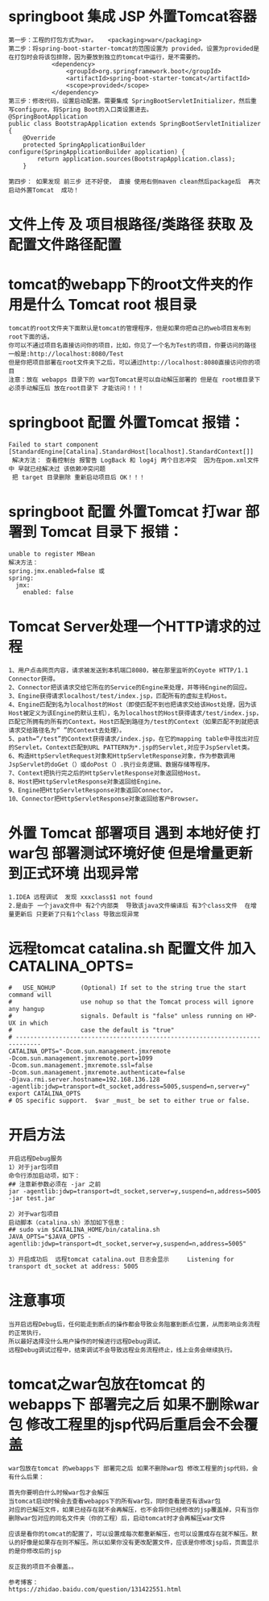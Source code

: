 
# springboot  集成  JSP 外置Tomcat容器
    第一步：工程的打包方式为war。   <packaging>war</packaging>
    第二步：将spring-boot-starter-tomcat的范围设置为 provided，设置为provided是在打包时会将该包排除，因为要放到独立的tomcat中运行，是不需要的。
                <dependency>
                    <groupId>org.springframework.boot</groupId>
                    <artifactId>spring-boot-starter-tomcat</artifactId>
                    <scope>provided</scope>
                </dependency>
    第三步：修改代码，设置启动配置。需要集成 SpringBootServletInitializer，然后重写configure，将Spring Boot的入口类设置进去。
    @SpringBootApplication
    public class BootstrapApplication extends SpringBootServletInitializer {
        @Override
        protected SpringApplicationBuilder configure(SpringApplicationBuilder application) {
            return application.sources(BootstrapApplication.class);
        }
        
    第四步： 如果发现 前三步 还不好使， 直接 使用右侧maven clean然后package后  再次启动外置Tomcat  成功！
#  文件上传 及 项目根路径/类路径 获取  及 配置文件路径配置



# tomcat的webapp下的root文件夹的作用是什么  Tomcat root 根目录
    tomcat的root文件夹下面默认是tomcat的管理程序，但是如果你把自己的web项目发布到root下面的话，
    你可以不通过项目名直接访问你的项目，比如，你见了一个名为Test的项目，你要访问的路径一般是:http://localhost:8080/Test
    但是你把项目部署在root文件夹下之后，可以通过http://localhost:8080直接访问你的项目
    注意：放在 webapps 目录下的 war包Tomcat是可以自动解压部署的 但是在 root根目录下 必须手动解压后 放在root目录下 才能访问！！！


#  springboot 配置 外置Tomcat  报错：
    Failed to start component [StandardEngine[Catalina].StandardHost[localhost].StandardContext[]]
     解决方法： 查看控制台 报警告 LogBack 和 log4j 两个日志冲突  因为在pom.xml文件中 早就已经解决过 该依赖冲突问题
     把 target 目录删除 重新启动项目后 OK！！！

#  springboot 配置 外置Tomcat  打war 部署到 Tomcat 目录下 报错：
    unable to register MBean
    解决方法：  
    spring.jmx.enabled=false 或
    spring:
      jmx:
        enabled: false
        
# Tomcat Server处理一个HTTP请求的过程

    1、用户点击网页内容，请求被发送到本机端口8080，被在那里监听的Coyote HTTP/1.1 Connector获得。 
    2、Connector把该请求交给它所在的Service的Engine来处理，并等待Engine的回应。 
    3、Engine获得请求localhost/test/index.jsp，匹配所有的虚拟主机Host。 
    4、Engine匹配到名为localhost的Host（即使匹配不到也把请求交给该Host处理，因为该Host被定义为该Engine的默认主机），名为localhost的Host获得请求/test/index.jsp，匹配它所拥有的所有的Context。Host匹配到路径为/test的Context（如果匹配不到就把该请求交给路径名为“ ”的Context去处理）。 
    5、path=“/test”的Context获得请求/index.jsp，在它的mapping table中寻找出对应的Servlet。Context匹配到URL PATTERN为*.jsp的Servlet,对应于JspServlet类。 
    6、构造HttpServletRequest对象和HttpServletResponse对象，作为参数调用JspServlet的doGet（）或doPost（）.执行业务逻辑、数据存储等程序。 
    7、Context把执行完之后的HttpServletResponse对象返回给Host。 
    8、Host把HttpServletResponse对象返回给Engine。 
    9、Engine把HttpServletResponse对象返回Connector。 
    10、Connector把HttpServletResponse对象返回给客户Browser。
        
        
#  外置 Tomcat 部署项目 遇到 本地好使 打war包 部署测试环境好使  但是增量更新到正式环境 出现异常
    1.IDEA 远程调试  发现 xxxclass$1 not found   
    2.是由于 一个java文件中 有2个内部类  导致该java文件编译后 有3个class文件  在增量更新后 只更新了只有1个class 导致出现异常
    
    
#  远程tomcat catalina.sh 配置文件 加入  CATALINA_OPTS=
    #   USE_NOHUP       (Optional) If set to the string true the start command will
    #                   use nohup so that the Tomcat process will ignore any hangup
    #                   signals. Default is "false" unless running on HP-UX in which
    #                   case the default is "true"
    # -----------------------------------------------------------------------------
    CATALINA_OPTS="-Dcom.sun.management.jmxremote
    -Dcom.sun.management.jmxremote.port=1099
    -Dcom.sun.management.jmxremote.ssl=false
    -Dcom.sun.management.jmxremote.authenticate=false
    -Djava.rmi.server.hostname=192.168.136.128
    -agentlib:jdwp=transport=dt_socket,address=5005,suspend=n,server=y"
    export CATALINA_OPTS
    # OS specific support.  $var _must_ be set to either true or false.

#  开启方法
    开启远程Debug服务
    1）对于jar包项目
    命令行添加启动项，如下：
    ## 注意新参数必须在 -jar 之前
    jar -agentlib:jdwp=transport=dt_socket,server=y,suspend=n,address=5005 -jar test.jar
    
    2）对于war包项目
    启动脚本（catalina.sh）添加如下信息：
    ## sudo vim $CATALINA_HOME/bin/catalina.sh
    JAVA_OPTS="$JAVA_OPTS -agentlib:jdwp=transport=dt_socket,server=y,suspend=n,address=5005"

    3）开启成功后  远程tomcat catalina.out 日志会显示     Listening for transport dt_socket at address: 5005 
    
# 注意事项
    当开启远程Debug后，任何能走到断点的操作都会导致业务阻塞到断点位置，从而影响业务流程的正常执行，
    所以最好选择没什么用户操作的时候进行远程Debug调试。
    远程Debug调试过程中，结束调试不会导致远程业务流程终止，线上业务会继续执行。
    
    
# tomcat之war包放在tomcat 的webapps下 部署完之后 如果不删除war包 修改工程里的jsp代码后重启会不会覆盖

    war包放在tomcat 的webapps下 部署完之后 如果不删除war包 修改工程里的jsp代码，会有什么后果：
    
    首先你要明白什么时候war包才会解压
    当tomcat启动时候会去查看webapps下的所有war包，同时查看是否有该war包
    对应的已解压文件，如果已经存在就不会再解压，也不会将你已经修改的jsp覆盖掉，只有当你删除war包对应的同名文件夹（你的工程）后，启动tomcat时才会再解压war文件
    
    应该是看你的tomcat的配置了，可以设置成每次都重新解压，也可以设置成存在就不解压。默认的好像是如果存在则不解压。所以如果你没有更改配置文件，应该是你修改jsp后，页面显示的是你修改后的jsp
    
    反正我的项目不会覆盖。。
    
    参考博客：
    https://zhidao.baidu.com/question/131422551.html
    

